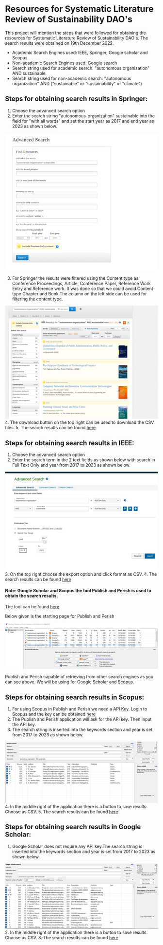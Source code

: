 # Resources for Systematic Literature Review of Sustainability DAO's
This project will mention the steps that were followed for obtaining the resources for Systematic Literature Review of Sustainability DAO's.
The search results were obtained on 19th December 2022.
- Academic Search Engines used:  IEEE, Springer, Google scholar and Scopus
- Non-academic Search Engines used: Google search
- Search string used for academic search:  "autonomous organization" AND sustainable
- Search string used for non-academic search:  "autonomous organization" AND ("sustainable" or "sustainability" or "climate")

## Steps for obtaining search results in Springer:
1. Choose the advanced search option
2. Enter the search string  "autonomous-organization" sustainable into the field for "with all words" and set the start year as 2017 and end year as 2023 as shown below. 

![alt text](https://github.com/ETCE-LAB/sustainable-daos-survey/blob/main/springer.png?raw=true)

3. For Springer the results were filtered using the Content type as Conference Proceedings, Article, Conference Paper, Reference Work Entry and Reference work. It was done so that we could avoid Content type Chapter and Book.The column on the left side can be used for filtering the content type.

![alt text](https://github.com/ETCE-LAB/sustainable-daos-survey/blob/main/springer_result.png?raw=true)
4. The download button on the top right can be used to download the CSV files.
5. The search results can be found [ here]( https://github.com/ETCE-LAB/sustainable-daos-survey/blob/main/springer.csv)

## Steps for obtaining search results in IEEE:
1. Choose the advanced search option
2. Enter the search term in the 2 text fields as shown below with search in Full Text Only and year from 2017 to 2023 as shown below.

![alt text](https://github.com/ETCE-LAB/sustainable-daos-survey/blob/main/ieee.png?raw=true)
3. On the top right choose the export option and click format as CSV.
4. The search results can be found [ here]( https://github.com/ETCE-LAB/sustainable-daos-survey/blob/main/ieee.csv)

#### Note: Google Scholar and Scopus the tool Publish and Perish is used to obtain the search results.
The tool can be found [ here](https://harzing.com/resources/publish-or-perish) 

Below given is the starting page for Publish and Perish 

![alt text](https://github.com/ETCE-LAB/sustainable-daos-survey/blob/main/homepage_PaP.jpeg?raw=true)

Publish and Perish capable of retrieving from other search engines as you can see above. We will be using for Google Scholar and Scopus.

## Steps for obtaining search results in Scopus:
1. For using Scopus in Publish and Perish we need a API Key. Login to Scopus and the key can be obtained [ here](https://dev.elsevier.com/)
2. The Publish and Perish application will ask for the API key. Then input the API key.
3. The search string is inserted into the keywords section and year is set from 2017 to 2023 as shown below.

![alt text](https://github.com/ETCE-LAB/sustainable-daos-survey/blob/main/scopus_PaP.jpeg?raw=true)
4. In the middle right of the application there is a button to save results. Choose as CSV.
5. The search results can be found [ here]( https://github.com/ETCE-LAB/sustainable-daos-survey/blob/main/scopus.csv)

## Steps for obtaining search results in Google Scholar:
1. Google Scholar does not require any API key.The search string is inserted into the keywords section and year is set from 2017 to 2023 as shown below.

![alt text](https://github.com/ETCE-LAB/sustainable-daos-survey/blob/main/google_scholar_PaP.jpeg?raw=true)
2. In the middle right of the application there is a button to save results. Choose as CSV.
3. The search results can be found [ here]( https://github.com/ETCE-LAB/sustainable-daos-survey/blob/main/google_scholar.csv)

